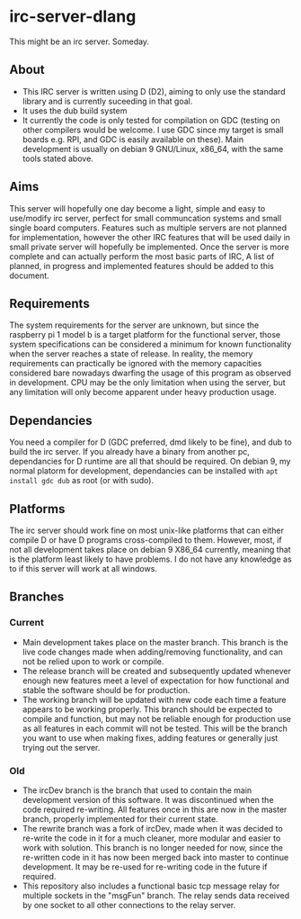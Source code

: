 # irc-server-dlang
This might be an irc server. Someday.

## About
* This IRC server is written using D (D2), aiming to only use the standard library and is currently suceeding in that goal.
* It uses the dub build system
* It currently the code is only tested for compilation on GDC (testing on other compilers would be welcome. I use GDC since my target is small boards e.g. RPI, and GDC is easily available on these). Main development is usually on debian 9 GNU/Linux, x86_64, with the same tools stated above.

## Aims
This server will hopefully one day become a light, simple and easy to use/modify irc server, perfect for small communcation systems and small single board computers.
Features such as multiple servers are not planned for implementation, however the other IRC features that will be used daily in small private server will hopefully be implemented. Once the server is more complete and can actually perform the most basic parts of IRC, A list of planned, in progress and implemented features should be added to this document.

## Requirements
The system requirements for the server are unknown, but since the raspberry pi 1 model b is a target platform for the functional server, those system specifications can be considered a minimum for known functionality when the server reaches a state of release. In reality, the memory requirements can practically be ignored with the memory capacities considered bare nowadays dwarfing the usage of this program as observed in development. CPU may be the only limitation when using the server, but any limitation will only become apparent under heavy production usage.

## Dependancies
You need a compiler for D (GDC preferred, dmd likely to be fine), and dub to build the irc server. If you already have a binary from another pc, dependancies for D runtime are all that should be required. On debian 9, my normal platorm for development, dependancies can be installed with `apt install gdc dub` as root (or with sudo).

## Platforms
The irc server should work fine on most unix-like platforms that can either compile D or have D programs cross-compiled to them. However, most, if not all development takes place on debian 9 X86_64 currently, meaning that is the platform least likely to have problems. I do not have any knowledge as to if this server will work at all windows.

## Branches

### Current
* Main development takes place on the master branch. This branch is the live code changes made when adding/removing functionality, and can not be relied upon to work or compile.
* The release branch will be created and subsequently updated whenever enough new features meet a level of expectation for how functional and stable the software should be for production.
* The working branch will be updated with new code each time a feature appears to be working properly. This branch should be expected to compile and function, but may not be reliable enough for production use as all features in each commit will not be tested. This will be the branch you want to use when making fixes, adding features or generally just trying out the server.

### Old
* The ircDev branch is the branch that used to contain the main development version of this software. It was discontinued when the code required re-writing. All features once in this are now in the master branch, properly implemented for their current state.
* The rewrite branch was a fork of ircDev, made when it was decided to re-write the code in it for a much cleaner, more modular and easier to work with solution. This branch is no longer needed for now, since the re-written code in it has now been merged back into master to continue development. It may be re-used for re-writing code in the future if required.
* This repository also includes a functional basic tcp message relay for multiple sockets in the "msgFun" branch. The relay sends data received by one socket to all other connections to the relay server.
